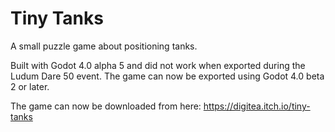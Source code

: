 # Tiny Tanks

A small puzzle game about positioning tanks.

Built with Godot 4.0 alpha 5 and did not work when exported during the Ludum Dare 50 event.
The game can now be exported using Godot 4.0 beta 2 or later.

The game can now be downloaded from here: https://digitea.itch.io/tiny-tanks
